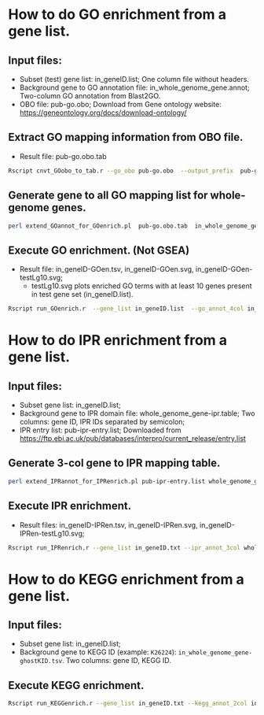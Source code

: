 # How to do GO enrichment from a gene list.

## Input files:
- Subset (test) gene list: in\_geneID.list; One column file without headers.
- Background gene to GO annotation file: in\_whole\_genome\_gene.annot; Two-column GO annotation from Blast2GO.
- OBO file: pub-go.obo; Download from Gene ontology website: https://geneontology.org/docs/download-ontology/

## Extract GO mapping information from OBO file.
- Result file: pub-go.obo.tab
```sh
Rscript cnvt_GOobo_to_tab.r --go_obo pub-go.obo  --output_prefix  pub-go.obo
```

## Generate gene to all GO mapping list for whole-genome genes.
```sh
perl extend_GOannot_for_GOenrich.pl  pub-go.obo.tab  in_whole_genome_gene.annot  in_whole_genome_gene.annot-GOinEnrich
```

## Execute GO enrichment. (Not GSEA)
- Result file: in\_geneID-GOen.tsv, in\_geneID-GOen.svg, in\_geneID-GOen-testLg10.svg;
  - testLg10.svg plots enriched GO terms with at least 10 genes present in test gene set (in\_geneID.list).

```sh
Rscript run_GOenrich.r  --gene_list in_geneID.list  --go_annot_4col in_whole_genome_gene.annot-GOinEnrich  --output_prefix in_geneID-GOen
```

# How to do IPR enrichment from a gene list.

## Input files:
- Subset gene list: in\_geneID.list;
- Background gene to IPR domain file: whole\_genome\_gene-ipr.table; Two columns: gene ID, IPR IDs separated by semicolon;
- IPR entry list: pub-ipr-entry.list; Downloaded from https://ftp.ebi.ac.uk/pub/databases/interpro/current_release/entry.list

## Generate 3-col gene to IPR mapping table.
```sh
perl extend_IPRannot_for_IPRenrich.pl pub-ipr-entry.list whole_genome_gene-ipr.table whole_genome_gene-ipr.table-GOinEnrich
```

## Execute IPR enrichment.
- Result files: in\_geneID-IPRen.tsv, in\_geneID-IPRen.svg, in\_geneID-IPRen-testLg10.svg;
```sh
Rscript run_IPRenrich.r --gene_list in_geneID.txt --ipr_annot_3col whole_genome_gene-ipr.table-GOinEnrich --output_prefix in_geneID-IPRen
```

# How to do KEGG enrichment from a gene list.

## Input files:
- Subset gene list: in\_geneID.list;
- Background gene to KEGG ID (example: `K26224`): `in_whole_genome_gene-ghostKID.tsv`. Two columns: gene ID, KEGG ID.

## Execute KEGG enrichment.

```sh
Rscript run_KEGGenrich.r --gene_list in_geneID.txt --kegg_annot_2col in_whole_genome_gene-ghostKID.tsv --output_prefix in_geneID-KEGGen
```

